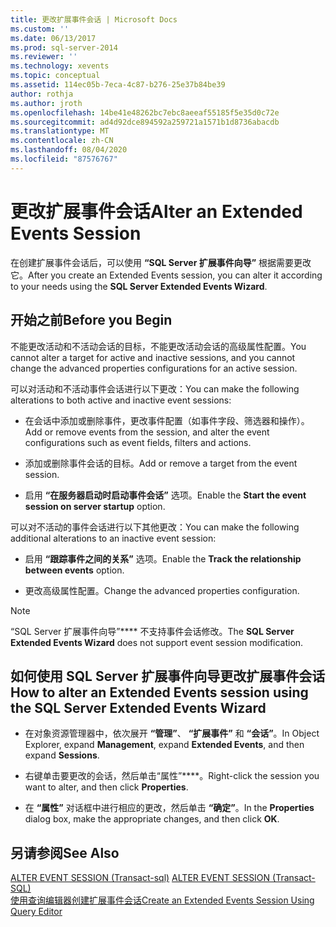 ```yaml
---
title: 更改扩展事件会话 | Microsoft Docs
ms.custom: ''
ms.date: 06/13/2017
ms.prod: sql-server-2014
ms.reviewer: ''
ms.technology: xevents
ms.topic: conceptual
ms.assetid: 114ec05b-7eca-4c87-b276-25e37b84be39
author: rothja
ms.author: jroth
ms.openlocfilehash: 14be41e48262bc7ebc8aeeaf55185f5e35d0c72e
ms.sourcegitcommit: ad4d92dce894592a259721a1571b1d8736abacdb
ms.translationtype: MT
ms.contentlocale: zh-CN
ms.lasthandoff: 08/04/2020
ms.locfileid: "87576767"
---
```

# <a name="alter-an-extended-events-session"></a><span data-ttu-id="c8f58-102">更改扩展事件会话</span><span class="sxs-lookup"><span data-stu-id="c8f58-102">Alter an Extended Events Session</span></span>
  <span data-ttu-id="c8f58-103">在创建扩展事件会话后，可以使用 **“SQL Server 扩展事件向导”** 根据需要更改它。</span><span class="sxs-lookup"><span data-stu-id="c8f58-103">After you create an Extended Events session, you can alter it according to your needs using the **SQL Server Extended Events Wizard**.</span></span>  
  
## <a name="before-you-begin"></a><span data-ttu-id="c8f58-104">开始之前</span><span class="sxs-lookup"><span data-stu-id="c8f58-104">Before you Begin</span></span>  
 <span data-ttu-id="c8f58-105">不能更改活动和不活动会话的目标，不能更改活动会话的高级属性配置。</span><span class="sxs-lookup"><span data-stu-id="c8f58-105">You cannot alter a target for active and inactive sessions, and you cannot change the advanced properties configurations for an active session.</span></span>  
  
 <span data-ttu-id="c8f58-106">可以对活动和不活动事件会话进行以下更改：</span><span class="sxs-lookup"><span data-stu-id="c8f58-106">You can make the following alterations to both active and inactive event sessions:</span></span>  
  
-   <span data-ttu-id="c8f58-107">在会话中添加或删除事件，更改事件配置（如事件字段、筛选器和操作）。</span><span class="sxs-lookup"><span data-stu-id="c8f58-107">Add or remove events from the session, and alter the event configurations such as event fields, filters and actions.</span></span>  
  
-   <span data-ttu-id="c8f58-108">添加或删除事件会话的目标。</span><span class="sxs-lookup"><span data-stu-id="c8f58-108">Add or remove a target from the event session.</span></span>  
  
-   <span data-ttu-id="c8f58-109">启用 **“在服务器启动时启动事件会话”** 选项。</span><span class="sxs-lookup"><span data-stu-id="c8f58-109">Enable the **Start the event session on server startup** option.</span></span>  
  
 <span data-ttu-id="c8f58-110">可以对不活动的事件会话进行以下其他更改：</span><span class="sxs-lookup"><span data-stu-id="c8f58-110">You can make the following additional alterations to an inactive event session:</span></span>  
  
-   <span data-ttu-id="c8f58-111">启用 **“跟踪事件之间的关系”** 选项。</span><span class="sxs-lookup"><span data-stu-id="c8f58-111">Enable the **Track the relationship between events** option.</span></span>  
  
-   <span data-ttu-id="c8f58-112">更改高级属性配置。</span><span class="sxs-lookup"><span data-stu-id="c8f58-112">Change the advanced properties configuration.</span></span>  
  
> [!NOTE]  
>  <span data-ttu-id="c8f58-113">“SQL Server 扩展事件向导”\*\*\*\* 不支持事件会话修改。</span><span class="sxs-lookup"><span data-stu-id="c8f58-113">The **SQL Server Extended Events Wizard** does not support event session modification.</span></span>  
  
## <a name="how-to-alter-an-extended-events-session-using-the-sql-server-extended-events-wizard"></a><span data-ttu-id="c8f58-114">如何使用 SQL Server 扩展事件向导更改扩展事件会话</span><span class="sxs-lookup"><span data-stu-id="c8f58-114">How to alter an Extended Events session using the SQL Server Extended Events Wizard</span></span>  
  
-   <span data-ttu-id="c8f58-115">在对象资源管理器中，依次展开 **“管理”**、 **“扩展事件”** 和 **“会话”**。</span><span class="sxs-lookup"><span data-stu-id="c8f58-115">In Object Explorer, expand **Management**, expand **Extended Events**, and then expand **Sessions**.</span></span>  
  
-   <span data-ttu-id="c8f58-116">右键单击要更改的会话，然后单击“属性”\*\*\*\*。</span><span class="sxs-lookup"><span data-stu-id="c8f58-116">Right-click the session you want to alter, and then click **Properties**.</span></span>  
  
-   <span data-ttu-id="c8f58-117">在 **“属性”** 对话框中进行相应的更改，然后单击 **“确定”**。</span><span class="sxs-lookup"><span data-stu-id="c8f58-117">In the **Properties** dialog box, make the appropriate changes, and then click **OK**.</span></span>  
  
## <a name="see-also"></a><span data-ttu-id="c8f58-118">另请参阅</span><span class="sxs-lookup"><span data-stu-id="c8f58-118">See Also</span></span>  
 <span data-ttu-id="c8f58-119">[ALTER EVENT SESSION &#40;Transact-sql&#41;](/sql/t-sql/statements/alter-event-session-transact-sql) </span><span class="sxs-lookup"><span data-stu-id="c8f58-119">[ALTER EVENT SESSION &#40;Transact-SQL&#41;](/sql/t-sql/statements/alter-event-session-transact-sql) </span></span>  
 [<span data-ttu-id="c8f58-120">使用查询编辑器创建扩展事件会话</span><span class="sxs-lookup"><span data-stu-id="c8f58-120">Create an Extended Events Session Using Query Editor</span></span>](../../database-engine/create-an-extended-events-session-using-query-editor.md)  
  
  
